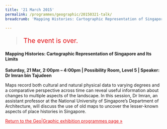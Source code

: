 ```yaml
---
title: '21 March 2015'
permalink: /programmes/geographic/20150321-talk/
breadcrumb: 'Mapping Histories: Cartographic Representation of Singapore and Its Limits'

---
```



<blockquote style="color: #E21216; font-size: 150%;">The event is over.</blockquote>

#### Mapping Histories: Cartographic Representation of Singapore and Its Limits

__Saturday, 21 Mar, 2:00pm – 4:00pm &#124; Possibility Room, Level 5 &#124; Speaker: Dr Imran bin Tajudeen__

Maps record both cultural and natural physical data to varying degrees and a comparative perspective across time can reveal useful information about changes to multiple aspects of the landscape. In this session, Dr Imran, an assistant professor at the National University of Singapore’s Department of Architecture, will discuss the use of old maps to uncover the lesser-known aspects of place histories in Singapore.

<a href="/exhibitions/past-exhibitions/geographic/programmes/" style="color:#E21216;">Return to the Geo&#124;Graphic exhibition programmes page &#187;</a>